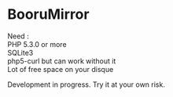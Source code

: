 BooruMirror
===========

Need :  
PHP 5.3.0 or more  
SQLite3  
php5-curl but can work without it  
Lot of free space on your disque  
  
  
Development in progress. Try it at your own risk.  
